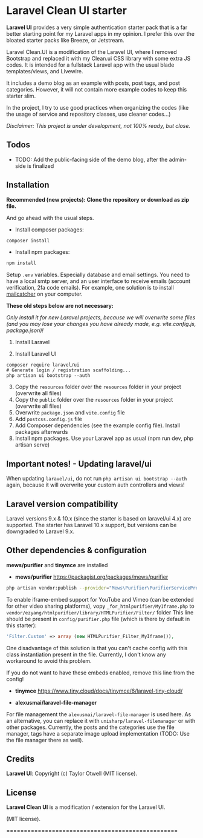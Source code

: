 # Laravel Clean UI starter

**Laravel UI** provides a very simple authentication starter pack that is a far better starting point for my Laravel
apps
in my opinion. I prefer this over the bloated starter packs like Breeze, or Jetstream.

Laravel Clean.UI is a modification of the Laravel UI, where I removed Bootstrap and replaced it with my Clean.ui CSS
library with some extra JS codes. It is intended for a fullstack Laravel app with the usual blade templates/views, and
Livewire.

It includes a demo blog as an example with posts, post tags, and post categories. However, it will not contain more
example codes to keep this starter slim.

In the project, I try to use good practices when organizing the codes (like the usage of service and repository classes,
use cleaner codes...)

_Disclaimer: This project is under development, not 100% ready, but close._

## Todos

- TODO: Add the public-facing side of the demo blog, after the admin-side is finalized

## Installation

**Recommended (new projects): Clone the repository or download as zip file.**

And go ahead with the usual steps.

- Install composer packages:

```bash
composer install
```

- Install npm packages:

```bash
npm install
```

Setup `.env` variables. Especially database and email settings. You need to have a local smtp server, and an user
interface to receive emails (account verification, 2fa code emails). For example, one solution is to
install [mailcatcher](https://mailcatcher.me/)
on your computer.

**These old steps below are not necessary:**

_Only install it for new Laravel projects, because we will overwrite some files (and you may lose your changes you have
already made, e.g. vite.config.js, package.json)!_

1. Install Laravel

2. Install Laravel UI

```shell
composer require laravel/ui
# Generate login / registration scaffolding...
php artisan ui bootstrap --auth
```

3. Copy the `resources` folder over the `resources` folder in your project (overwrite all files)
4. Copy the `public` folder over the `resources` folder in your project (overwrite all files)
5. Overwrite `package.json` and `vite.config` file
6. Add `postcss.config.js` file
7. Add Composer dependencies (see the example config file). Install packages afterwards
8. Install npm packages. Use your Laravel app as usual (npm run dev, php artisan serve)

## Important notes! - Updating laravel/ui

When updating `laravel/ui`, do not run `php artisan ui bootstrap --auth` again, because it will overwrite your custom
auth controllers and views!

## Laravel version compatibility

Laravel versions 9.x & 10.x (since the starter is based on laravel/ui 4.x) are supported. The starter has Laravel 10.x
support, but versions can be downgraded to Laravel 9.x.

## Other dependencies & configuration

**mews/purifier** and **tinymce** are installed

- **mews/purifier**
  https://packagist.org/packages/mews/purifier

```bash
php artisan vendor:publish --provider="Mews\Purifier\PurifierServiceProvider"
```

To enable iframe-embed support for YouTube and Vimeo (can be extended for other video sharing platforms),
vopy `_for_htmlpurifier/MyIframe.php` to `vendor/ezyang/htmlpurifier/library/HTMLPurifier/Filter/` folder
This line should be present in `config/purifier.php` file (which is there by default in this starter):

```php
'Filter.Custom' => array (new HTMLPurifier_Filter_MyIframe()),
```

One disadvantage of this solution is that you can't cache config with this class instantiation present in the file.
Currently, I don't know any workaround to avoid this problem.

If you do not want to have these embeds enabled, remove this line from the config!

- **tinymce**
  https://www.tiny.cloud/docs/tinymce/6/laravel-tiny-cloud/


- **alexusmai/laravel-file-manager**

For file management the `alexusmai/laravel-file-manager` is used here. As an alternative, you can
replace it with `unisharp/laravel-filemanager` or with other packages.
Currently, the posts and the categories use the file manager, tags have a separate image upload implementation (TODO:
Use the file manager there as well).

## Credits

**Laravel UI**: Copyright (c) Taylor Otwell (MIT license).

## License

**Laravel Clean UI** is a modification / extension for the Laravel UI.

(MIT license).

=================================================
